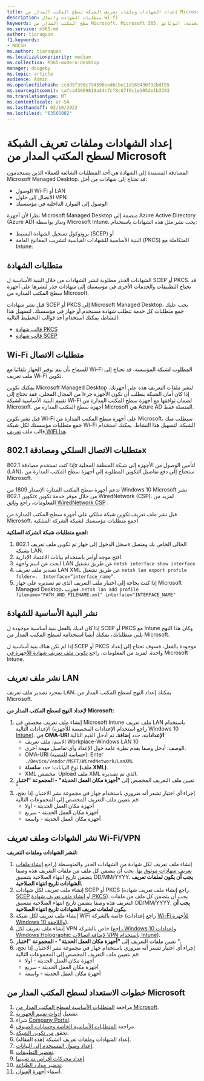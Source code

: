 ```yaml
---
title: إعداد الشهادات وملفات تعريف الشبكة لسطح المكتب المدار من Microsoft
description: متطلبات الشهادة واتصال wi-fi
keywords: سطح المكتب المدار من Microsoft، Microsoft 365، الخدمة، الوثائق
ms.service: m365-md
author: tiaraquan
f1.keywords:
- NOCSH
ms.author: tiaraquan
ms.localizationpriority: medium
ms.collection: M365-modern-desktop
manager: dougeby
ms.topic: article
audience: Admin
ms.openlocfilehash: ccdd9f390c794590eed6cbe11d169430f92bdf55
ms.sourcegitcommit: cafca45069819a44c7cf8c67f6c1e105de1b3393
ms.translationtype: MT
ms.contentlocale: ar-SA
ms.lasthandoff: 02/10/2022
ms.locfileid: "63566082"
---
```

# <a name="prepare-certificates-and-network-profiles-for-microsoft-managed-desktop"></a>إعداد الشهادات وملفات تعريف الشبكة لسطح المكتب المدار من Microsoft  

المصادقة المستندة إلى الشهادة هي أحد المتطلبات الشائعة للعملاء الذين يستخدمون Microsoft Managed Desktop. قد تحتاج إلى شهادات من أجل:

- الوصول Wi-Fi أو LAN
- الاتصال إلى حلول VPN
- الوصول إلى الموارد الداخلية في مؤسستك

نظرا لأن أجهزة Microsoft Managed Desktop منضمة إلى Azure Active Directory (Azure AD) وتدار بواسطة Microsoft Intune، يجب نشر مثل هذه الشهادات باستخدام:

- بروتوكول تسجيل الشهادة البسيط (SCEP) أو
- البنية الأساسية للشهادات القياسية لتشريب المفاتيح العامة (PKCS) المتكاملة مع Intune.

## <a name="certificate-requirements"></a>متطلبات الشهادة

الشهادات الجذر مطلوبة لنشر الشهادات من خلال البنية الأساسية ل SCEP أو PKCS. قد تحتاج التطبيقات والخدمات الأخرى في مؤسستك إلى شهادات جذر لنشرها على أجهزة سطح المكتب المدارة من Microsoft.

قبل نشر شهادات SCEP أو PKCS إلى Microsoft Managed Desktop، يجب عليك جمع متطلبات كل خدمة تتطلب شهادة مستخدم أو جهاز في مؤسستك. لتسهيل هذا النشاط، يمكنك استخدام أحد قوالب التخطيط التالية:  

- [قالب شهادة PKCS](https://github.com/MicrosoftDocs/microsoft-365-docs/raw/public/microsoft-365/managed-desktop/get-ready/downloads/PKCS-certificate-template.xlsx)
- [قالب شهادة SCEP](https://github.com/MicrosoftDocs/microsoft-365-docs/raw/public/microsoft-365/managed-desktop/get-ready/downloads/SCEP-certificate-template.xlsx)

## <a name="wi-fi-connectivity-requirements"></a>Wi-Fi متطلبات الاتصال

للسماح بأن يتم توفير الجهاز تلقائيا مع Wi-Fi المطلوب لشبكة المؤسسة، قد تحتاج إلى ملف تعريف Wi-Fi تكوين.

يمكنك تكوين Microsoft Managed Desktop لنشر ملفات التعريف هذه على أجهزتك. إذا كان أمان الشبكة يتطلب أن تكون الأجهزة جزءا من المجال المحلي، فقد تحتاج إلى تقييم البنية الأساسية لشبكة Wi-Fi لضمان توافقها مع أجهزة سطح المكتب المدارة من Microsoft. أجهزة سطح المكتب المدارة من Microsoft هي Azure AD المتصلة فقط.

قبل نشر تكوين Wi-Fi على أجهزة سطح المكتب المدارة من Microsoft، سيطلب منك جمع متطلبات مؤسستك لكل شبكة Wi-Fi الشبكة. لتسهيل هذا النشاط، يمكنك استخدام قالب ملف [تعريف WiFi هذا](https://github.com/MicrosoftDocs/microsoft-365-docs/raw/public/microsoft-365/managed-desktop/get-ready/downloads/WiFi-profile-template.xlsx).

## <a name="wired-connectivity-requirements-and-8021x-authentication"></a>متطلبات الاتصال السلكي ومصادقة 802.1x

إذا كنت تستخدم مصادقة 802.1x لتأمين الوصول من الأجهزة إلى شبكة المنطقة المحلية (LAN)، ستحتاج إلى دفع تفاصيل التكوين المطلوبة إلى أجهزة سطح المكتب المدارة من Microsoft.

تدعم أجهزة سطح المكتب المدارة الإصدار 1809 من Windows 10 Microsoft نشر تكوين 802.1x من خلال موفر خدمة تكوين WiredNetwork (CSP). لمزيد من المعلومات، راجع [وثائق WiredNetwork CSP](/windows/client-management/mdm/wirednetwork-csp) .

قبل نشر ملف تعريف تكوين شبكة سلكي على أجهزة سطح المكتب المدارة من Microsoft، اجمع متطلبات مؤسستك لشبكة الشركة السلكية.

**لجمع متطلبات شبكة الشركة السلكية:**

1. سجل الدخول إلى جهاز تم تكوين ملف تعريف 802.1x الحالي الخاص بك ومتصل بشبكة LAN.  
2. افتح موجه أوامر باستخدام بيانات الاعتماد الإدارية.
3. ابحث عن اسم واجهة LAN عن طريق تشغيل `netsh interface show interface`.
4. تصدير ملف تعريف LAN XML عن طريق تشغيل `netsh lan export profile folder=.  Interface=”interface_name”`.
5. إذا كنت بحاجة إلى اختبار ملف التعريف الذي تم تصديره على جهاز Microsoft Managed Desktop، فجرب .`netsh lan add profile filename="PATH_AND_FILENAME.xml" interface="INTERFACE_NAME"`

## <a name="deploy-certificate-infrastructure"></a>نشر البنية الأساسية للشهادة  

إذا كان لديك بالفعل بنية أساسية موجودة ل SCEP أو PKCS مع Intune وكان هذا النهج يلبي متطلباتك، يمكنك أيضا استخدامه لسطح المكتب المدار من Microsoft.

إذا لم تكن هناك بنية أساسية ل SCEP أو PKCS موجودة بالفعل،  فسوف تحتاج إلى إعداد واحدة. لمزيد من المعلومات، راجع [تكوين ملف تعريف شهادة للأجهزة في](/intune/certificates-configure) Microsoft Intune.

## <a name="deploy-a-lan-profile"></a>نشر ملف تعريف LAN

بمجرد تصدير ملف تعريف LAN، يمكنك إعداد النهج لسطح المكتب المدار من Microsoft.

**لإعداد النهج لسطح المكتب المدار من Microsoft:**

1. إنشاء ملف تعريف مخصص في Microsoft Intune ملف تعريف LAN باستخدام الإعدادات التالية (راجع استخدام الإعدادات المخصصة للأجهزة Windows 10 [Intune](/intune/custom-settings-windows-10)). في **OMA-URI الإعدادات**، حدد **إضافة**، ثم أدخل القيم التالية:
    - الاسم: ملف تعريف Workplace-Windows LAN 10
    - الوصف: أدخل وصفا يقدم نظرة عامة حول الإعداد وأي تفاصيل مهمة أخرى.
    - OMA-URI (حساسة للقضية): Enter `./Device/Vendor/MSFT/WiredNetwork/LanXML`
    - نوع البيانات: حدد **سلسلة (ملف XML)**.
    - XML مخصص: Upload ملف XML الذي تم تصديره.
2. تعيين ملف التعريف المخصص إلى **"أجهزة مكان العمل الحديثة" - المجموعة "اختبار** ".
3. إجراء أي اختبار تشعر أنه ضروري باستخدام جهاز في مجموعة نشر الاختبار. إذا نجح، قم بتعيين ملف التعريف المخصص إلى المجموعات التالية:
    - أجهزة مكان العمل الحديثة - أولا
    - أجهزة مكان العمل الحديثة - سريع
    - أجهزة مكان العمل الحديثة - واسعة

## <a name="deploy-certificates-and-wi-fivpn-profile"></a>نشر الشهادات وملف تعريف Wi-Fi/VPN

**لنشر الشهادات وملفات التعريف:**

1. إنشاء ملف تعريف لكل شهادة من الشهادات الجذر والمتوسطة (راجع [إنشاء ملفات تعريف شهادات موثوق بها](/intune/protect/certificates-configure#step-3-create-trusted-certificate-profiles). يجب أن يتضمن كل ملف من ملفات التعريف هذه وصفا يتضمن تاريخ انتهاء الصلاحية بتنسيق DD/MM/YYYY. **يجب أن يكون لملفات تعريف الشهادات تاريخ انتهاء الصلاحية.**
2. إنشاء ملف تعريف لكل شهادات SCEP أو PKCS (راجع إنشاء ملف تعريف شهادة [SCEP](/intune/protect/certificates-scep-configure#create-a-scep-certificate-profile) أو [إنشاء ملف تعريف شهادة PKCS](/intune/protect/certficates-pfx-configure#create-a-pkcs-certificate-profile)). يجب أن يتضمن كل ملف من ملفات التعريف هذه وصفا يتضمن تاريخ انتهاء الصلاحية بتنسيق DD/MM/YYYY. **يجب أن يكون لملفات تعريف الشهادات تاريخ انتهاء الصلاحية.**
3. إنشاء ملف تعريف لكل شبكة WiFi خاصة بالشركة (راجع إعدادات [Wi-Fi للأجهزة Windows 10 واللاحقة](/intune/wi-fi-settings-windows)).
4. إنشاء ملف تعريف لكل VPN خاص بالشركة ([راجع Windows 10 وإعدادات Windows Holographic لإضافة اتصالات VPN باستخدام Intune](/intune/vpn-settings-windows-10)).
5. تعيين ملفات التعريف إلى **"أجهزة مكان العمل الحديثة" - المجموعة "اختبار** ".
6. إجراء أي اختبار تشعر أنه ضروري باستخدام جهاز في مجموعة نشر الاختبار. إذا نجح، قم بتعيين ملف التعريف المخصص إلى المجموعات التالية:
    - أجهزة مكان العمل الحديثة - أولا
    - أجهزة مكان العمل الحديثة - سريع
    - أجهزة مكان العمل الحديثة - واسعة

## <a name="steps-to-get-ready-for-microsoft-managed-desktop"></a>خطوات الاستعداد لسطح المكتب المدار من Microsoft

1. مراجعة [المتطلبات الأساسية لسطح المكتب المدار من Microsoft](prerequisites.md).
1. تشغيل [أدوات تقييم الجهوزية](readiness-assessment-tool.md).
1. شراء [Company Portal](../get-started/company-portal.md).
1. مراجعة [المتطلبات الأساسية الخاصة وحسابات الضيوف](guest-accounts.md).
1. تحقق [من تكوين الشبكة](network.md).
1. إعداد الشهادات وملفات تعريف الشبكة (هذه المقالة).
1. [إعداد وصول المستخدم إلى البيانات](authentication.md).
1. [تحضير التطبيقات](apps.md).
1. [إعداد محركات أقراص تم تعيينها](mapped-drives.md).
1. [تحضير موارد الطباعة](printing.md).
1. أسماء [أجهزة العنوان](address-device-names.md).
